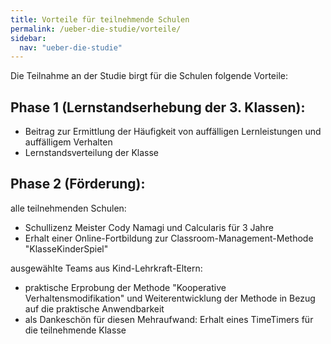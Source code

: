 ```yaml
---
title: Vorteile für teilnehmende Schulen
permalink: /ueber-die-studie/vorteile/
sidebar:
  nav: "ueber-die-studie"
---
```


Die Teilnahme an der Studie birgt für die Schulen folgende Vorteile:

## Phase 1 (Lernstandserhebung der 3. Klassen):
- Beitrag zur Ermittlung der Häufigkeit von auffälligen Lernleistungen und auffälligem Verhalten
- Lernstandsverteilung der Klasse

## Phase 2 (Förderung):
alle teilnehmenden Schulen:
- Schullizenz Meister Cody Namagi und Calcularis für 3 Jahre
- Erhalt einer Online-Fortbildung zur Classroom-Management-Methode "KlasseKinderSpiel"

ausgewählte Teams aus Kind-Lehrkraft-Eltern: 
- praktische Erprobung der Methode "Kooperative Verhaltensmodifikation" und Weiterentwicklung der Methode in Bezug auf die praktische Anwendbarkeit
- als Dankeschön für diesen Mehraufwand: Erhalt eines TimeTimers für die teilnehmende Klasse
